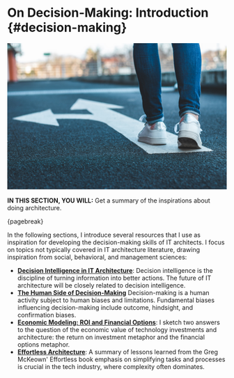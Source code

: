 

# On Decision-Making: Introduction {#decision-making}

![image by istock](assets/images/iStock-1138420319.jpg)

**IN THIS SECTION, YOU WILL:**  Get a summary of the inspirations about doing architecture.

{pagebreak}

In the following sections, I introduce several resources that I use as inspiration for developing the decision-making skills of IT architects. I focus on topics not typically covered in IT architecture literature, drawing inspiration from social, behavioral, and management sciences:

* **[Decision Intelligence in IT Architecture](#decision-intelligence)**: Decision intelligence is the discipline of turning information into better actions. The future of IT architecture will be closely related to decision intelligence.
* **[The Human Side of Decision-Making](#human-decisions)** Decision-making is a human activity subject to human biases and limitations. Fundamental biases influencing decision-making include outcome, hindsight, and confirmation biases.
* **[Economic Modeling: ROI and Financial Options](#economics)**: I sketch two answers to the question of the economic value of technology investments and architecture: the return on investment metaphor and the financial options metaphor.
* **[Effortless Architecture](#effortless)**: A summary of lessons learned from the Greg McKeown' Effortless book emphasis on simplifying tasks and processes is crucial in the tech industry, where complexity often dominates.
